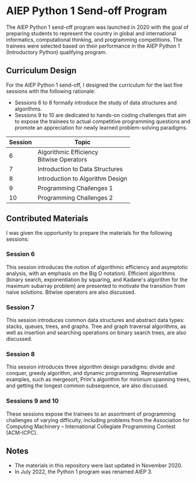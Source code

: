 # AIEP Python 1 Send-off Program
The AIEP Python 1 send-off program was launched in 2020 with the goal of preparing students to represent the country in global and international informatics, computational thinking, and programming competitions. The trainees were selected based on their performance in the AIEP Python 1 (Introductory Python) qualifying program.

## Curriculum Design
For the AIEP Python 1 send-off, I designed the curriculum for the last five sessions with the following rationale:
- Sessions 6 to 8 formally introduce the study of data structures and algorithms.
- Sessions 9 to 10 are dedicated to hands-on coding challenges that aim to expose the trainees to actual competitive programming questions and promote an appreciation for newly learned problem-solving paradigms.

Session | Topic
-- | --
6 | Algorithmic Efficiency<br>Bitwise Operators
7 | Introduction to Data Structures
8 | Introduction to Algorithm Design
9 | Programming Challenges 1
10 | Programming Challenges 2

## Contributed Materials
I was given the opportunity to prepare the materials for the following sessions:

### Session 6
This session introduces the notion of algorithmic efficiency and asymptotic analysis, with an emphasis on the Big O notation). Efficient algorithms (binary search, exponentiation by squaring, and Kadane's algorithm for the maximum subarray problem) are presented to motivate the transition from naive solutions. Bitwise operators are also discussed.

### Session 7
This session introduces common data structures and abstract data types: stacks, queues, trees, and graphs. Tree and graph traversal algorithms, as well as insertion and searching operations on binary search trees, are also discussed.

### Session 8
This session introduces three algorithm design paradigms: divide and conquer, greedy algorithm, and dynamic programming. Representative examples, such as mergesort, Prim's algorithm for minimum spanning trees, and getting the longest common subsequence, are also discussed.

### Sessions 9 and 10
These sessions expose the trainees to an assortment of programming challenges of varying difficulty, including problems from the Association for Computing Machinery – International Collegiate Programming Contest (ACM-ICPC).

## Notes
- The materials in this repository were last updated in November 2020.
- In July 2022, the Python 1 program was renamed AIEP 3.
